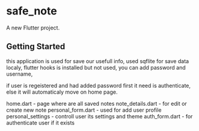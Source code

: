 # safe_note

A new Flutter project.

## Getting Started
this application is used for save our usefull info,
used sqflite for save data localy,
flutter hooks is installed but not used,
you can add password and username,

if user is regeistered and had added password first it need is 
authenticate, else it will automaticaly move on home page.


home.dart - page where are all saved notes
note_details.dart - for edit or create new note
personal_form.dart - used for add user profile
personal_settings - controll user its settings and theme
auth_form.dart - for authenticate user if it exists
